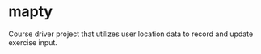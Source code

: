 # mapty
Course driver project that utilizes user location data to record and update exercise input.
